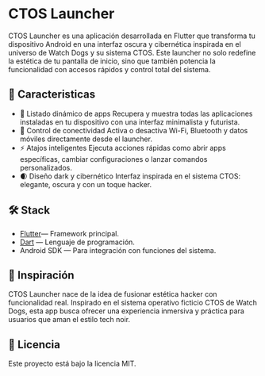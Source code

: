 # CTOS Launcher

CTOS Launcher es una aplicación desarrollada en Flutter que transforma tu dispositivo Android en una interfaz oscura y cibernética inspirada en el universo de Watch Dogs y su sistema CTOS. Este launcher no solo redefine la estética de tu pantalla de inicio, sino que también potencia la funcionalidad con accesos rápidos y control total del sistema.

## 🚀 Caracteristicas

- 📱 Listado dinámico de apps Recupera y muestra todas las aplicaciones instaladas en tu dispositivo con una interfaz minimalista y futurista.
- 📡 Control de conectividad Activa o desactiva Wi-Fi, Bluetooth y datos móviles directamente desde el launcher.
- ⚡ Atajos inteligentes Ejecuta acciones rápidas como abrir apps específicas, cambiar configuraciones o lanzar comandos personalizados.
- 🌒 Diseño dark y cibernético Interfaz inspirada en el sistema CTOS: elegante, oscura y con un toque hacker.

## 🛠️ Stack
- [Flutter](https://flutter.dev/)— Framework principal.
- [Dart](https://dart.dev/) — Lenguaje de programación.
- Android SDK — Para integración con funciones del sistema.


## 🧠 Inspiración
CTOS Launcher nace de la idea de fusionar estética hacker con funcionalidad real. Inspirado en el sistema operativo ficticio CTOS de Watch Dogs, esta app busca ofrecer una experiencia inmersiva y práctica para usuarios que aman el estilo tech noir.

## 📄 Licencia
Este proyecto está bajo la licencia MIT.
